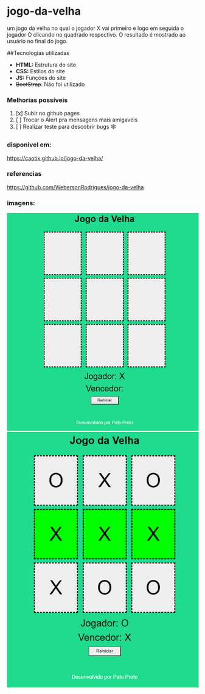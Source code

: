 # jogo-da-velha
um jogo da velha no qual o jogador X vai primeiro e logo em seguida o jogador O clicando no quadrado respectivo.
O  resultado é mostrado ao usuário no final do jogo.

##Tecnologias utilizadas
 - **HTML:** Estrutura do site
 - **CSS:** Estilos do site
 - **JS:** Funções do site
 - ~~BootStrap~~: Não foi utilizado

### Melhorias possíveis
1. [x] Subir no github pages
2. [ ] Trocar o Alert pra mensagens mais amigaveis
3. [ ] Realizar teste para descobrir bugs 🕸

### disponivel em:
https://caotix.github.io/jogo-da-velha/
### referencias
https://github.com/WebersonRodrigues/jogo-da-velha

### imagens:
![o jogo antes de qualquer alteração do usuário](imagens/i1.png)
![o jogo após a interação com o usuário](imagens/i2.png)

